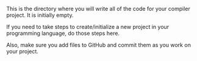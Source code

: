 This is the directory where you will write all of the code for your
compiler project.   It is initially empty.

If you need to take steps to create/initialize a new project in
your programming language, do those steps here.

Also, make sure you add files to GitHub and commit them as you work
on your project.


